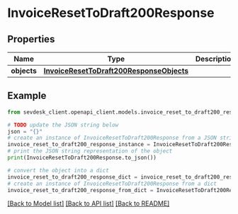 # InvoiceResetToDraft200Response


## Properties

Name | Type | Description | Notes
------------ | ------------- | ------------- | -------------
**objects** | [**InvoiceResetToDraft200ResponseObjects**](InvoiceResetToDraft200ResponseObjects.md) |  | [optional] 

## Example

```python
from sevdesk_client.openapi_client.models.invoice_reset_to_draft200_response import InvoiceResetToDraft200Response

# TODO update the JSON string below
json = "{}"
# create an instance of InvoiceResetToDraft200Response from a JSON string
invoice_reset_to_draft200_response_instance = InvoiceResetToDraft200Response.from_json(json)
# print the JSON string representation of the object
print(InvoiceResetToDraft200Response.to_json())

# convert the object into a dict
invoice_reset_to_draft200_response_dict = invoice_reset_to_draft200_response_instance.to_dict()
# create an instance of InvoiceResetToDraft200Response from a dict
invoice_reset_to_draft200_response_from_dict = InvoiceResetToDraft200Response.from_dict(invoice_reset_to_draft200_response_dict)
```
[[Back to Model list]](../README.md#documentation-for-models) [[Back to API list]](../README.md#documentation-for-api-endpoints) [[Back to README]](../README.md)


